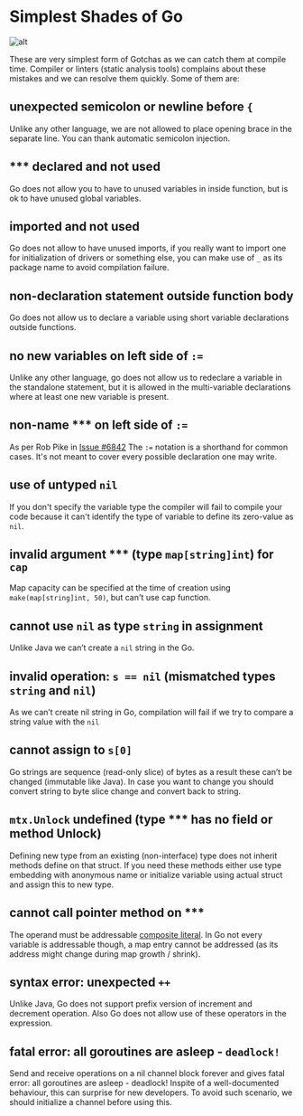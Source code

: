 # Simplest Shades of Go

![alt](https://miro.medium.com/max/6250/1*oL0hjMQxldCYMKRb0a3yhg.png)

These are very simplest form of Gotchas as we can catch them at compile time. Compiler or linters (static analysis tools) complains about these mistakes and we can resolve them quickly. Some of them are:  

## unexpected semicolon or newline before `{` 

Unlike any other language, we are not allowed to place opening brace in the separate line. You can thank automatic semicolon injection.

## *** declared and not used 

Go does not allow you to have to unused variables in inside function, but is ok to have unused global variables.

## imported and not used 

Go does not allow to have unused imports, if you really want to import one for initialization of drivers or something else, you can make use of `_` as its package name to avoid compilation failure.

## non-declaration statement outside function body 

Go does not allow us to declare a variable using short variable declarations outside functions.

## no new variables on left side of `:=` 

Unlike any other language, go does not allow us to redeclare a variable in the standalone statement, but it is allowed in the multi-variable declarations where at least one new variable is present.

## non-name *** on left side of `:=` 

As per Rob Pike in [Issue #6842](https://github.com/golang/go/issues/6842) The `:=` notation is a shorthand for common cases. It's not meant to cover every possible declaration one may write.

## use of untyped `nil` 

If you don't specify the variable type the compiler will fail to compile your code because it can't identify the type of variable to define its zero-value as `nil`.

## invalid argument *** (type `map[string]int`) for `cap` 

Map capacity can be specified at the time of creation using `make(map[string]int, 50)`, but can't use cap function.

## cannot use `nil` as type `string` in assignment 

Unlike Java we can’t create a `nil` string in the Go.

## invalid operation: `s == nil` (mismatched types `string` and `nil`) 

As we can’t create nil string in Go, compilation will fail if we try to compare a string value with the `nil`

## cannot assign to `s[0]` 

Go strings are sequence (read-only slice) of bytes as a result these can’t be changed (immutable like Java). In case you want to change you should convert string to byte slice change and convert back to string.

## `mtx.Unlock` undefined (type *** has no field or method Unlock) 

Defining new type from an existing (non-interface) type does not inherit methods define on that struct. If you need these methods either use type embedding with anonymous name or initialize variable using actual struct and assign this to new type.

## cannot call pointer method on *** 

The operand must be addressable [composite literal](http://golang.org/ref/spec#Composite_literals). In Go not every variable is addressable though, a map entry cannot be addressed (as its address might change during map growth / shrink).

## syntax error: unexpected `++` 

Unlike Java, Go does not support prefix version of increment and decrement operation. Also Go does not allow use of these operators in the expression.

## fatal error: all goroutines are asleep - `deadlock!` 

Send and receive operations on a nil channel block forever and gives fatal error: all goroutines are asleep - deadlock! Inspite of a well-documented behaviour, this can surprise for new developers. To avoid such scenario, we should initialize a channel before using this.
